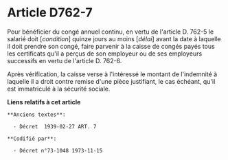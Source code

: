 # Article D762-7

Pour bénéficier du congé annuel continu, en vertu de l'article D. 762-5 le salarié doit [*condition*] quinze jours au moins
[*délai*] avant la date à laquelle il doit prendre son congé, faire parvenir à la caisse de congés payés tous les certificats
qu'il a perçus de son employeur ou de ses employeurs successifs en vertu de l'article D. 762-6.

Après vérification, la caisse verse à l'intéressé le montant de l'indemnité à laquelle il a droit contre remise d'une pièce
justifiant, le cas échéant, qu'il est immatriculé à la sécurité sociale.

**Liens relatifs à cet article**

	**Anciens textes**:

	  - Décret  1939-02-27 ART. 7

	**Codifié par**:

	  - Décret n°73-1048 1973-11-15
